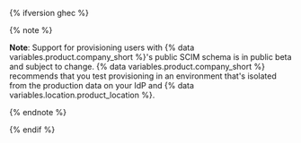 {% ifversion ghec %}

{% note %}

**Note**: Support for provisioning users with {% data variables.product.company_short %}'s public SCIM schema is in public beta and subject to change. {% data variables.product.company_short %} recommends that you test provisioning in an environment that's isolated from the production data on your IdP and {% data variables.location.product_location %}.

{% endnote %}

{% endif %}
